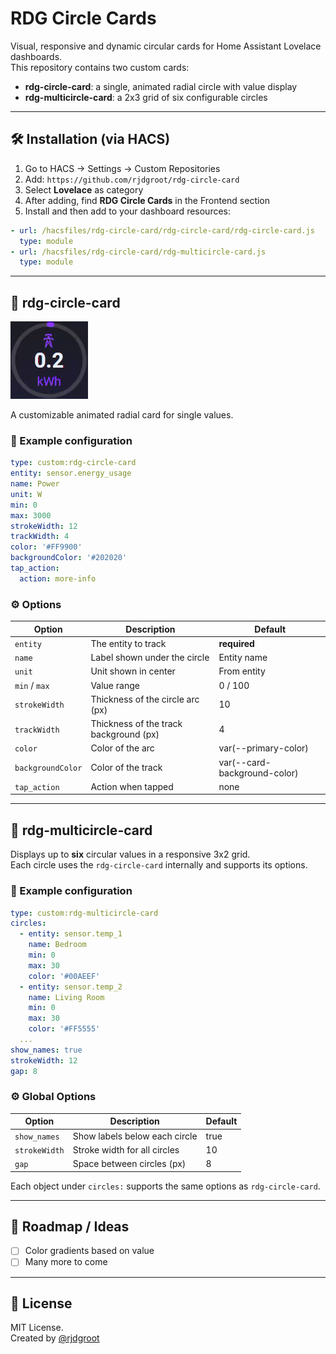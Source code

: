 # RDG Circle Cards

Visual, responsive and dynamic circular cards for Home Assistant Lovelace dashboards.  
This repository contains two custom cards:
- **rdg-circle-card**: a single, animated radial circle with value display
- **rdg-multicircle-card**: a 2x3 grid of six configurable circles

---

## 🛠 Installation (via HACS)

1. Go to HACS → Settings → Custom Repositories
2. Add: `https://github.com/rjdgroot/rdg-circle-card`
3. Select **Lovelace** as category
4. After adding, find **RDG Circle Cards** in the Frontend section
5. Install and then add to your dashboard resources:

```yaml
- url: /hacsfiles/rdg-circle-card/rdg-circle-card/rdg-circle-card.js
  type: module
- url: /hacsfiles/rdg-circle-card/rdg-multicircle-card.js
  type: module
```

---

## 🔘 rdg-circle-card

![preview](preview.gif)

A customizable animated radial card for single values.

### 🔧 Example configuration

```yaml
type: custom:rdg-circle-card
entity: sensor.energy_usage
name: Power
unit: W
min: 0
max: 3000
strokeWidth: 12
trackWidth: 4
color: '#FF9900'
backgroundColor: '#202020'
tap_action:
  action: more-info
```

### ⚙️ Options

| Option         | Description                              | Default     |
|----------------|------------------------------------------|-------------|
| `entity`       | The entity to track                      | **required**|
| `name`         | Label shown under the circle             | Entity name |
| `unit`         | Unit shown in center                     | From entity |
| `min` / `max`  | Value range                              | 0 / 100     |
| `strokeWidth`  | Thickness of the circle arc (px)         | 10          |
| `trackWidth`   | Thickness of the track background (px)   | 4           |
| `color`        | Color of the arc                         | var(--primary-color) |
| `backgroundColor` | Color of the track                   | var(--card-background-color) |
| `tap_action`   | Action when tapped                       | none        |

---

## 🧩 rdg-multicircle-card

Displays up to **six** circular values in a responsive 3x2 grid.  
Each circle uses the `rdg-circle-card` internally and supports its options.

### 🔧 Example configuration

```yaml
type: custom:rdg-multicircle-card
circles:
  - entity: sensor.temp_1
    name: Bedroom
    min: 0
    max: 30
    color: '#00AEEF'
  - entity: sensor.temp_2
    name: Living Room
    min: 0
    max: 30
    color: '#FF5555'
  ...
show_names: true
strokeWidth: 12
gap: 8
```

### ⚙️ Global Options

| Option         | Description                            | Default |
|----------------|----------------------------------------|---------|
| `show_names`   | Show labels below each circle          | true    |
| `strokeWidth`  | Stroke width for all circles           | 10      |
| `gap`          | Space between circles (px)             | 8       |

Each object under `circles:` supports the same options as `rdg-circle-card`.

---

## 🧪 Roadmap / Ideas

- [ ] Color gradients based on value
- [ ] Many more to come

---

## 📄 License

MIT License.  
Created by [@rjdgroot](https://github.com/rjdgroot)
